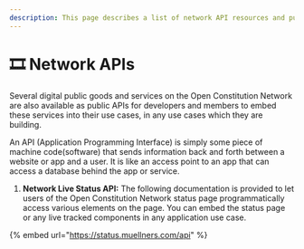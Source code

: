 ```yaml
---
description: This page describes a list of network API resources and public documentation.
---
```


# 🎞️ Network APIs

Several digital public goods and services on the Open Constitution Network are also available as public APIs for developers and members to embed these services into their use cases, in any use cases which they are building.

An API (Application Programming Interface) is simply some piece of machine code(software) that sends information back and forth between a website or app and a user. It is like an access point to an app that can access a database behind the app or service.



1. **Network Live Status API:** The following documentation is provided to let users of the Open Constitution Network status page programmatically access various elements on the page. You can embed the status page or any live tracked components in any application use case. &#x20;

{% embed url="https://status.muellners.com/api" %}

